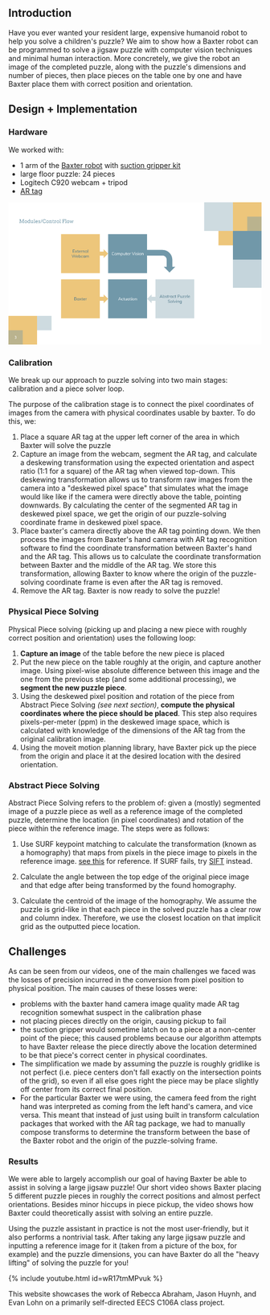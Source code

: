 ## Introduction
Have you ever wanted your resident large, expensive humanoid robot to help you solve a children's puzzle? We aim to show how a Baxter robot can be programmed to solve a jigsaw puzzle with computer vision techniques and minimal human interaction. More concretely, we give the robot an image of the completed puzzle, along with the puzzle's dimensions and number of pieces, then place pieces on the table one by one and have Baxter place them with correct position and orientation.

## Design + Implementation

### Hardware
We worked with:
- 1 arm of the [Baxter robot](https://en.wikipedia.org/wiki/Baxter_(robot)) with [suction gripper kit](https://www.generationrobots.com/en/401622-vacuum-gripper-starter-kit-for-baxter.html)
- large floor puzzle: 24 pieces
- Logitech C920 webcam + tripod
- [AR tag](https://en.wikipedia.org/wiki/ARTag)

![modules](./imgs/modules.png) 

### Calibration

We break up our approach to puzzle solving into two main stages: calibration and a piece solver loop. 

The purpose of the calibration stage is to connect the pixel coordinates of images from the camera with physical coordinates usable by baxter. To do this, we:

1. Place a square AR tag at the upper left corner of the area in which Baxter will solve the puzzle
2. Capture an image from the webcam, segment the AR tag, and calculate a deskewing transformation using the expected orientation and aspect ratio (1:1 for a square) of the AR tag when viewed top-down. This deskewing transformation allows us to transform raw images from the camera into a "deskewed pixel space" that simulates what the image would like like if the camera were directly above the table, pointing downwards. By calculating the center of the segmented AR tag in deskewed pixel space, we get the origin of our puzzle-solving coordinate frame in deskewed pixel space.
3. Place baxter's camera directly above the AR tag pointing down. We then process the images from Baxter's hand camera with AR tag recognition software  to find the coordinate transformation between Baxter's hand and the AR tag. This allows us to calculate the coordinate transformation between Baxter and the middle of the AR tag. We store this transformation, allowing Baxter to know where the origin of the puzzle-solving coordinate frame is even after the AR tag is removed.
4. Remove the AR tag. Baxter is now ready to solve the puzzle!

### Physical Piece Solving

Physical Piece solving (picking up and placing a new piece with roughly correct position and orientation) uses the following loop:
1. **Capture an image** of the table before the new piece is placed
2. Put the new piece on the table roughly at the origin, and capture another image. Using pixel-wise absolute difference between this image and the one from the previous step (and some additional processing), we **segment the new puzzle piece**.
3. Using the deskewed pixel position and rotation of the piece from Abstract Piece Solving _(see next section)_, **compute the physical coordinates where the piece should be placed**. This step also requires pixels-per-meter (ppm) in the deskewed image space, which is calculated with knowledge of the dimensions of the AR tag from the original calibration image. 
4. Using the moveit motion planning library, have Baxter pick up the piece from the origin and place it at the desired location with the desired orientation.

### Abstract Piece Solving

Abstract Piece Solving refers to the problem of: given a (mostly) segmented image of a puzzle piece as well as a reference image of the completed puzzle, determine the location (in pixel coordinates) and rotation of the piece within the reference image. The steps were as follows:

1. Use SURF keypoint matching to calculate the transformation (known as a homography) that maps from pixels in the piece image to pixels in the reference image. [see this](https://docs.opencv.org/master/d7/dff/tutorial_feature_homography.html) for reference. If SURF fails, try [SIFT](https://docs.opencv.org/3.4/da/df5/tutorial_py_sift_intro.html) instead.

2. Calculate the angle between the top edge of the original piece image and that edge after being transformed by the found homography.

3. Calculate the centroid of the image of the homography. We assume the puzzle is grid-like in that each piece in the solved puzzle has a clear row and column index. Therefore, we use the closest location on that implicit grid as the outputted piece location.

## Challenges

As can be seen from our videos, one of the main challenges we faced was the losses of precision incurred in the conversion from pixel position to physical position. The main causes of these losses were:
- problems with the baxter hand camera image quality made AR tag recognition somewhat suspect in the calibration phase
- not placing pieces directly on the origin, causing pickup to fail
- the suction gripper would sometime latch on to a piece at a non-center point of the piece; this caused problems because our algorithm attempts to have Baxter release the piece directly above the location determined to be that piece's correct center in physical coordinates.
- The simplification we made by assuming the puzzle is roughly gridlike is not perfect (i.e. piece centers don't fall exactly on the intersection points of the grid), so even if all else goes right the piece may be place slightly off center from its correct final position.
- For the particular Baxter we were using, the camera feed from the right hand was interpreted as coming from the left hand's camera, and vice versa. This meant that instead of just using built in transform calculation packages that worked with the AR tag package, we had to manually compose transforms to determine the transform between the base of the Baxter robot and the origin of the puzzle-solving frame.

### Results

We were able to largely accomplish our goal of having Baxter be able to assist in solving a large jigsaw puzzle! Our short video shows Baxter placing 5 different puzzle pieces in roughly the correct positions and almost perfect orientations. Besides minor hiccups in piece pickup, the video shows how Baxter could theoretically assist with solving an entire puzzle.

Using the puzzle assistant in practice is not the most user-friendly, but it also performs a nontrivial task. After taking any large jigsaw puzzle and inputting a reference image for it (taken from a picture of the box, for example) and the puzzle dimensions, you can have Baxter do all the "heavy lifting" of solving the puzzle for you!

{% include youtube.html id=wR17tmMPvuk %}

This website showcases the work of Rebecca Abraham, Jason Huynh, and Evan Lohn on a primarily self-directed EECS C106A class project.
